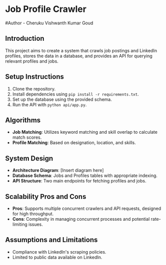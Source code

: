 # Job Profile Crawler

#Author - Cheruku Vishwanth Kumar Goud

## Introduction
This project aims to create a system that crawls job postings and LinkedIn profiles, stores the data in a database, and provides an API for querying relevant profiles and jobs.

## Setup Instructions
1. Clone the repository.
2. Install dependencies using `pip install -r requirements.txt`.
3. Set up the database using the provided schema.
4. Run the API with `python api/app.py`.

## Algorithms
- **Job Matching**: Utilizes keyword matching and skill overlap to calculate match scores.
- **Profile Matching**: Based on designation, location, and skills.

## System Design
- **Architecture Diagram**: [Insert diagram here]
- **Database Schema**: Jobs and Profiles tables with appropriate indexing.
- **API Structure**: Two main endpoints for fetching profiles and jobs.

## Scalability Pros and Cons
- **Pros**: Supports multiple concurrent crawlers and API requests, designed for high throughput.
- **Cons**: Complexity in managing concurrent processes and potential rate-limiting issues.

## Assumptions and Limitations
- Compliance with LinkedIn's scraping policies.
- Limited to public data available on LinkedIn.